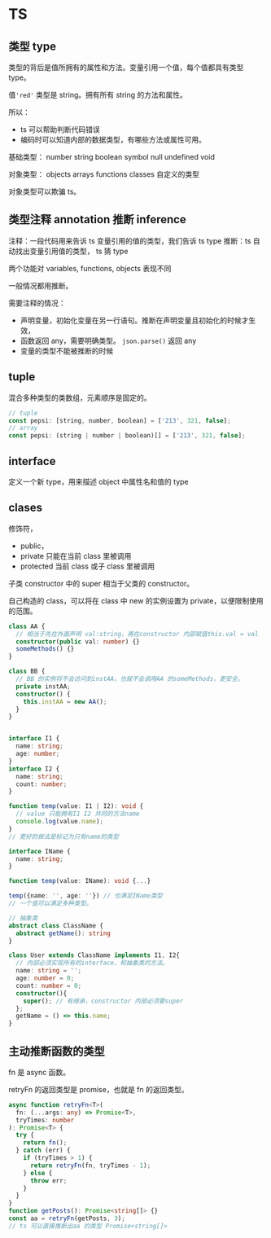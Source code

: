 # TS

## 类型 type

类型的背后是值所拥有的属性和方法。变量引用一个值，每个值都具有类型 type。

值`'red'` 类型是 string。拥有所有 string 的方法和属性。

所以：

- ts 可以帮助判断代码错误
- 编码时可以知道内部的数据类型，有哪些方法或属性可用。

基础类型：
number string boolean symbol null undefined void

对象类型：
objects arrays functions classes 自定义的类型

对象类型可以欺骗 ts。

## 类型注释 annotation 推断 inference

注释：一段代码用来告诉 ts 变量引用的值的类型，我们告诉 ts type
推断：ts 自动找出变量引用值的类型， ts 猜 type

两个功能对 variables, functions, objects 表现不同

一般情况都用推断。

需要注释的情况：

- 声明变量，初始化变量在另一行语句。推断在声明变量且初始化的时候才生效，
- 函数返回 any，需要明确类型。 `json.parse()` 返回 any
- 变量的类型不能被推断的时候

## tuple

混合多种类型的类数组，元素顺序是固定的。

```js
// tuple
const pepsi: [string, number, boolean] = ['213', 321, false];
// array
const pepsi: (string | number | boolean)[] = ['213', 321, false];
```

## interface

定义一个新 type，用来描述 object 中属性名和值的 type

## clases

修饰符，

- public，
- private 只能在当前 class 里被调用
- protected 当前 class 或子 class 里被调用

子类 constructor 中的 super 相当于父类的 constructor。

自己构造的 class，可以将在 class 中 new 的实例设置为 private，以便限制使用的范围。

```ts
class AA {
  // 相当于先在外面声明 val:string，再在constructor 内部赋值this.val = val
  constructor(public val: number) {}
  someMethods() {}
}

class BB {
  // BB 的实例将不会访问到instAA，也就不会调用AA 的someMethods，更安全。
  private instAA;
  constructor() {
    this.instAA = new AA();
  }
}
```

```ts

interface I1 {
  name: string;
  age: number;
}
interface I2 {
  name: string;
  count: number;
}

function temp(value: I1 | I2): void {
  // value 只能拥有I1 I2 共同的方法name
  console.log(value.name);
}
// 更好的做法是标记为只有name的类型

interface IName {
  name: string;
}

function temp(value: IName): void {...}

temp({name: '', age: ''}) // 也满足IName类型
// 一个值可以满足多种类型。

// 抽象类
abstract class ClassName {
  abstract getName(): string
}

class User extends ClassName implements I1, I2{
  // 内部必须实现所有的interface，和抽象类的方法。
  name: string = '';
  age: number = 0;
  count: number = 0;
  constructor(){
    super(); // 有继承，constructor 内部必须要super
  };
  getName = () => this.name;
}


```

## 主动推断函数的类型

fn 是 async 函数。

retryFn 的返回类型是 promise，也就是 fn 的返回类型。

```ts
async function retryFn<T>(
  fn: (...args: any) => Promise<T>,
  tryTimes: number
): Promise<T> {
  try {
    return fn();
  } catch (err) {
    if (tryTimes > 1) {
      return retryFn(fn, tryTimes - 1);
    } else {
      throw err;
    }
  }
}
function getPosts(): Promise<string[]> {}
const aa = retryFn(getPosts, 3);
// ts 可以直接推断出aa 的类型 Promise<string[]>
```
